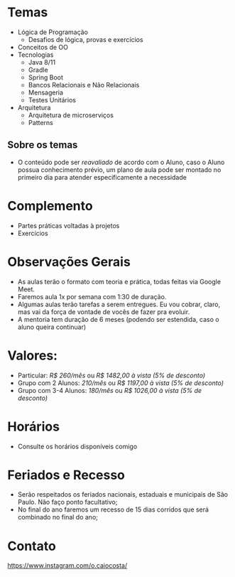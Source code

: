 # Temas

- Lógica de Programação
  - Desafios de lógica, provas e exercícios
- Conceitos de OO
- Tecnologias
  - Java 8/11
  - Gradle
  - Spring Boot
  - Bancos Relacionais e Não Relacionais
  - Mensageria
  - Testes Unitários
- Arquitetura
  - Arquitetura de microserviços
  - Patterns

## Sobre os temas
- O conteúdo pode ser *reavaliado* de acordo com o Aluno, caso o Aluno possua conhecimento prévio, um plano de aula pode ser montado no primeiro dia para atender especificamente a necessidade

# Complemento

- Partes práticas voltadas à projetos
- Exercícios


# Observações Gerais
- As aulas terão o formato com teoria e prática, todas feitas via Google Meet.
- Faremos aula 1x por semana com 1:30 de duração.
- Algumas aulas terão tarefas a serem entregues. Eu vou cobrar, claro, mas vai da força de vontade de vocês de fazer pra evoluir.
- A mentoria tem duração de 6 meses (podendo ser estendida, caso o aluno queira continuar)

# Valores:

- Particular: *R$ 260/mês* ou *R$ 1482,00 à vista (5% de desconto)*
- Grupo com 2 Alunos: *210/mês* ou *R$ 1197,00 à vista (5% de desconto)*
- Grupo com 3-4 Alunos: *180/mês* ou *R$ 1026,00 à vista (5% de desconto)*

# Horários
- Consulte os horários disponíveis comigo

# Feriados e Recesso

- Serão respeitados os feriados nacionais, estaduais e municipais de São Paulo. Não faço ponto facultativo;
- No final do ano faremos um recesso de 15 dias corridos que será combinado no final do ano;

# Contato
https://www.instagram.com/o.caiocosta/
